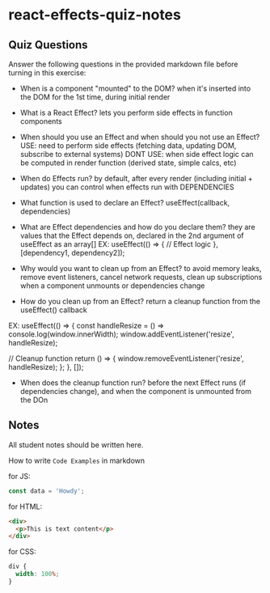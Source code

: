# react-effects-quiz-notes

## Quiz Questions

Answer the following questions in the provided markdown file before turning in this exercise:

- When is a component "mounted" to the DOM?
  when it's inserted into the DOM for the 1st time, during initial render

- What is a React Effect?
  lets you perform side effects in function components

- When should you use an Effect and when should you not use an Effect?
  USE: need to perform side effects (fetching data, updating DOM, subscribe to external systems)
  DONT USE: when side effect logic can be computed in render function (derived state, simple calcs, etc)

- When do Effects run?
  by default, after every render (including initial + updates)
  you can control when effects run with DEPENDENCIES

- What function is used to declare an Effect?
  useEffect(callback, dependencies)

- What are Effect dependencies and how do you declare them?
  they are values that the Effect depends on, declared in the 2nd argument of useEffect as an array[]
  EX: useEffect(() => {
  // Effect logic
  }, [dependency1, dependency2]);

- Why would you want to clean up from an Effect?
  to avoid memory leaks, remove event listeners, cancel network requests, clean up subscriptions when a component unmounts or dependencies change

- How do you clean up from an Effect?
  return a cleanup function from the useEffect() callback

EX:
useEffect(() => {
const handleResize = () => console.log(window.innerWidth);
window.addEventListener('resize', handleResize);

// Cleanup function
return () => {
window.removeEventListener('resize', handleResize);
};
}, []);

- When does the cleanup function run?
  before the next Effect runs (if dependencies change), and when the component is unmounted from the DOn

## Notes

All student notes should be written here.

How to write `Code Examples` in markdown

for JS:

```javascript
const data = 'Howdy';
```

for HTML:

```html
<div>
  <p>This is text content</p>
</div>
```

for CSS:

```css
div {
  width: 100%;
}
```
